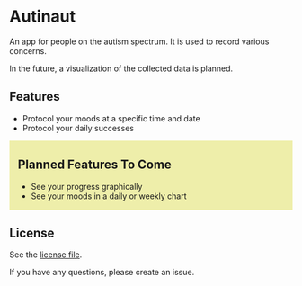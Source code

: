 # Autinaut
An app for people on the autism spectrum. It is used to record various concerns.

In the future, a visualization of the collected data is planned.

## Features
* Protocol your moods at a specific time and date
* Protocol your daily successes

<div style='background: #eea;
  padding-top: 1px;
  padding-right: 15px;
  padding-bottom: 2px;
  padding-left: 15px;'>
<h2>Planned Features To Come</h2>
<ul>
<li>See your progress graphically</li>
<li>See your moods in a daily or weekly chart</li>
</ul>
</div>

## License

See the [license file](LICENSE).

If you have any questions, please create an issue.

